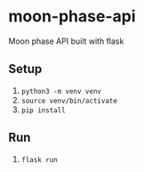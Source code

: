 # moon-phase-api
Moon phase API built with flask

## Setup

1. `python3 -m venv venv`
2. `source venv/bin/activate`
3. `pip install`

## Run
1. `flask run`
